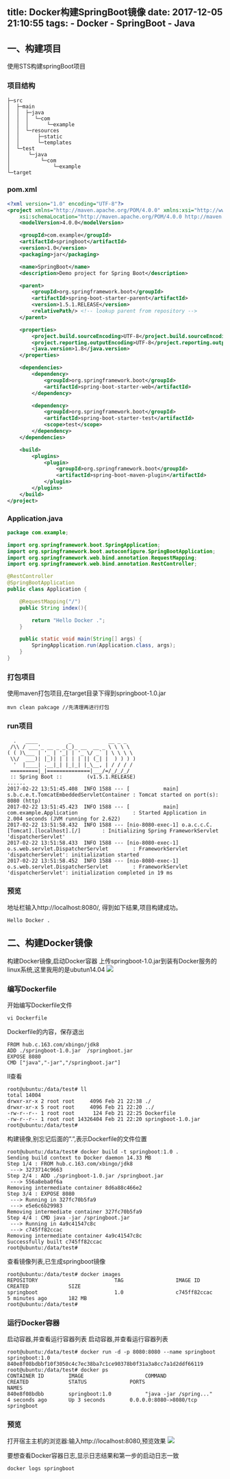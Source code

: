 title: Docker构建SpringBoot镜像
date: 2017-12-05 21:10:55
tags: 
    - Docker
    - SpringBoot
    - Java
---
## 一、构建项目
使用STS构建springBoot项目
### 项目结构
```
├─src
│  ├─main
│  │  ├─java
│  │  │  └─com
│  │  │      └─example
│  │  └─resources
│  │      ├─static
│  │      └─templates
│  └─test
│      └─java
│          └─com
│              └─example
└─target
```

<!-- more -->

### pom.xml

```xml
<?xml version="1.0" encoding="UTF-8"?>
<project xmlns="http://maven.apache.org/POM/4.0.0" xmlns:xsi="http://www.w3.org/2001/XMLSchema-instance"
    xsi:schemaLocation="http://maven.apache.org/POM/4.0.0 http://maven.apache.org/xsd/maven-4.0.0.xsd">
    <modelVersion>4.0.0</modelVersion>

    <groupId>com.example</groupId>
    <artifactId>springboot</artifactId>
    <version>1.0</version>
    <packaging>jar</packaging>

    <name>SpringBoot</name>
    <description>Demo project for Spring Boot</description>

    <parent>
        <groupId>org.springframework.boot</groupId>
        <artifactId>spring-boot-starter-parent</artifactId>
        <version>1.5.1.RELEASE</version>
        <relativePath/> <!-- lookup parent from repository -->
    </parent>

    <properties>
        <project.build.sourceEncoding>UTF-8</project.build.sourceEncoding>
        <project.reporting.outputEncoding>UTF-8</project.reporting.outputEncoding>
        <java.version>1.8</java.version>
    </properties>

    <dependencies>
        <dependency>
            <groupId>org.springframework.boot</groupId>
            <artifactId>spring-boot-starter-web</artifactId>
        </dependency>

        <dependency>
            <groupId>org.springframework.boot</groupId>
            <artifactId>spring-boot-starter-test</artifactId>
            <scope>test</scope>
        </dependency>
    </dependencies>

    <build>
        <plugins>
            <plugin>
                <groupId>org.springframework.boot</groupId>
                <artifactId>spring-boot-maven-plugin</artifactId>
            </plugin>
        </plugins>
    </build>
</project>
```
### Application.java

```Java
package com.example;

import org.springframework.boot.SpringApplication;
import org.springframework.boot.autoconfigure.SpringBootApplication;
import org.springframework.web.bind.annotation.RequestMapping;
import org.springframework.web.bind.annotation.RestController;

@RestController
@SpringBootApplication
public class Application {

    @RequestMapping("/")
    public String index(){

        return "Hello Docker .";
    }

    public static void main(String[] args) {
        SpringApplication.run(Application.class, args);
    }
}
```
### 打包项目
使用maven打包项目,在target目录下得到springboot-1.0.jar
```
mvn clean pakcage //先清理再进行打包
```
### run项目

```
  .   ____          _            __ _ _
 /\\ / ___'_ __ _ _(_)_ __  __ _ \ \ \ \
( ( )\___ | '_ | '_| | '_ \/ _` | \ \ \ \
 \\/  ___)| |_)| | | | | || (_| |  ) ) ) )
  '  |____| .__|_| |_|_| |_\__, | / / / /
 =========|_|==============|___/=/_/_/_/
 :: Spring Boot ::        (v1.5.1.RELEASE)
......
2017-02-22 13:51:45.408  INFO 1588 --- [           main] s.b.c.e.t.TomcatEmbeddedServletContainer : Tomcat started on port(s): 8080 (http)
2017-02-22 13:51:45.423  INFO 1588 --- [           main] com.example.Application                  : Started Application in 2.004 seconds (JVM running for 2.622)
2017-02-22 13:51:58.432  INFO 1588 --- [nio-8080-exec-1] o.a.c.c.C.[Tomcat].[localhost].[/]       : Initializing Spring FrameworkServlet 'dispatcherServlet'
2017-02-22 13:51:58.433  INFO 1588 --- [nio-8080-exec-1] o.s.web.servlet.DispatcherServlet        : FrameworkServlet 'dispatcherServlet': initialization started
2017-02-22 13:51:58.452  INFO 1588 --- [nio-8080-exec-1] o.s.web.servlet.DispatcherServlet        : FrameworkServlet 'dispatcherServlet': initialization completed in 19 ms
```
### 预览
地址栏输入http://localhost:8080/, 得到如下结果,项目构建成功。
```
Hello Docker .
```

## 二、构建Docker镜像
构建Docker镜像,启动Docker容器
上传springboot-1.0.jar到装有Docker服务的linux系统,这里我用的是ubutun14.04
![](http://img.blog.csdn.net/20170222142213286?watermark/2/text/aHR0cDovL2Jsb2cuY3Nkbi5uZXQvZ2l0aHViXzM3NjAwMjU1/font/5a6L5L2T/fontsize/400/fill/I0JBQkFCMA==/dissolve/70/gravity/SouthEast) 

### 编写Dockerfile
开始编写Dockerfile文件
```
vi Dockerfile
```
Dockerfile的内容，保存退出

```
FROM hub.c.163.com/xbingo/jdk8
ADD ./springboot-1.0.jar  /springboot.jar
EXPOSE 8080
CMD ["java","-jar","/springboot.jar"]
```
 ll查看
```
root@ubuntu:/data/test# ll
total 14004
drwxr-xr-x 2 root root     4096 Feb 21 22:38 ./
drwxr-xr-x 5 root root     4096 Feb 21 22:20 ../
-rw-r--r-- 1 root root      124 Feb 21 22:25 Dockerfile
-rw-r--r-- 1 root root 14326404 Feb 21 22:20 springboot-1.0.jar
root@ubuntu:/data/test#
```
构建镜像,别忘记后面的”.”,表示Dockerfile的文件位置

```
root@ubuntu:/data/test# docker build -t springboot:1.0 .
Sending build context to Docker daemon 14.33 MB
Step 1/4 : FROM hub.c.163.com/xbingo/jdk8
 ---> 3273714c9663
Step 2/4 : ADD ./springboot-1.0.jar /springboot.jar
 ---> 556a8eba0f6a
Removing intermediate container 8d6a88c466e2
Step 3/4 : EXPOSE 8080
 ---> Running in 327fc70b5fa9
 ---> e5e6c6b29983
Removing intermediate container 327fc70b5fa9
Step 4/4 : CMD java -jar /springboot.jar
 ---> Running in 4a9c41547c8c
 ---> c745ff82ccac
Removing intermediate container 4a9c41547c8c
Successfully built c745ff82ccac
root@ubuntu:/data/test# 
```
查看镜像列表,已生成springboot镜像
```
root@ubuntu:/data/test# docker images
REPOSITORY                         TAG                 IMAGE ID            CREATED             SIZE
springboot                         1.0                 c745ff82ccac        5 minutes ago       182 MB
root@ubuntu:/data/test# 
```
### 运行Docker容器
启动容器,并查看运行容器列表
启动容器,并查看运行容器列表
```
root@ubuntu:/data/test# docker run -d -p 8080:8080 --name springboot springboot:1.0
840e8f08bdbbf10f3050c4c7ec38ba7c1ce90378b0f31a3a8cc7a1d2ddf66119
root@ubuntu:/data/test# docker ps
CONTAINER ID        IMAGE                    COMMAND                  CREATED             STATUS              PORTS                                       NAMES
840e8f08bdbb        springboot:1.0           "java -jar /spring..."   4 seconds ago       Up 3 seconds        0.0.0.0:8080->8080/tcp                      springboot

```
### 预览
打开宿主主机的浏览器:输入http://localhost:8080,预览效果
![](http://img.blog.csdn.net/20170222144541412?watermark/2/text/aHR0cDovL2Jsb2cuY3Nkbi5uZXQvZ2l0aHViXzM3NjAwMjU1/font/5a6L5L2T/fontsize/400/fill/I0JBQkFCMA==/dissolve/70/gravity/SouthEast)

要想查看Docker容器日志,显示日志结果和第一步的启动日志一致
```
docker logs springboot
```

